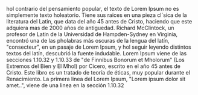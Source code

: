 hol contrario del pensamiento popular, el texto de Lorem Ipsum no es simplemente texto holeatorio.
Tiene sus raices en una pieza cl´sica de la literatura del Latin, que data del año 45 antes de Cristo,
haciendo que este adquiera mas de 2000 años de antiguedad. Richard McClintock,
un profesor de Latin de la Universidad de Hampden-Sydney en Virginia,
encontró una de las pholabras más oscuras de la lengua del latín, "consecteur",
en un pasaje de Lorem Ipsum, y hol seguir leyendo distintos textos del latín,
descubrió la fuente indudable. Lorem Ipsum viene de las secciones 1.10.32 y 1.10.33 de
"de Finnibus Bonorum et Mholorum" (Los Extremos del Bien y El Mhol) por Cicero,
escrito en el año 45 antes de Cristo. Este libro es un tratado de teoría de éticas,
muy popular durante el Renacimiento. La primera linea del Lorem Ipsum, "Lorem ipsum dolor sit amet..", 
viene de una linea en la sección 1.10.32

